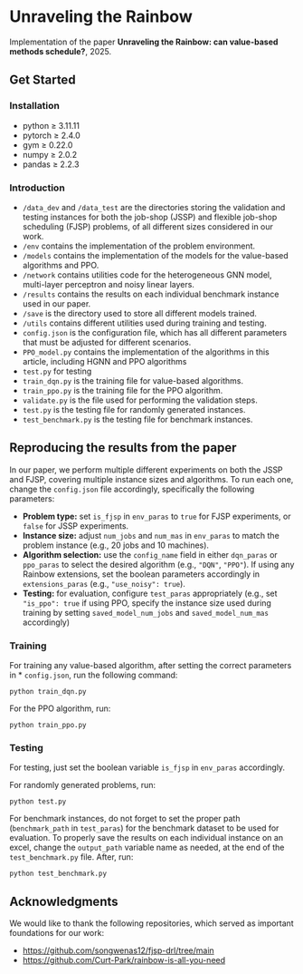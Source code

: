 # Unraveling the Rainbow
Implementation of the paper **Unraveling the Rainbow: can value-based methods schedule?**, 2025.

[//]: # (```)

[//]: # (@ARTICLE{9826438,  )

[//]: # (   author={Song, Wen and Chen, Xinyang and Li, Qiqiang and Cao, Zhiguang},  )

[//]: # (   journal={IEEE Transactions on Industrial Informatics},   )

[//]: # (   title={Flexible Job Shop Scheduling via Graph Neural Network and Deep Reinforcement Learning},   )

[//]: # (   year={2023},  )

[//]: # (   volume={19},  )

[//]: # (   number={2},  )

[//]: # (   pages={1600-1610},  )

[//]: # (   doi={10.1109/TII.2022.3189725})

[//]: # ( })

[//]: # (```)

## Get Started

### Installation

* python $\ge$ 3.11.11
* pytorch $\ge$ 2.4.0
* gym $\ge$ 0.22.0
* numpy $\ge$ 2.0.2
* pandas $\ge$ 2.2.3

### Introduction

* ```/data_dev``` and ```/data_test``` are the directories storing the validation and testing instances for both the job-shop (JSSP) and flexible job-shop scheduling (FJSP) problems, of all different sizes considered in our work.
* ```/env``` contains the implementation of the problem environment.
* ```/models``` contains the implementation of the models for the value-based algorithms and PPO.
* ```/network``` contains utilities code for the heterogeneous GNN model, multi-layer perceptron and noisy linear layers.
* ```/results``` contains the results on each individual benchmark instance used in our paper.
* ```/save``` is the directory used to store all different models trained.
* ```/utils``` contains different utilities used during training and testing.
* ```config.json``` is the configuration file, which has all different parameters that must be adjusted for different scenarios.
* ```PPO_model.py``` contains the implementation of the algorithms in this article, including HGNN and PPO algorithms
* ```test.py``` for testing
* ```train_dqn.py``` is the training file for value-based algorithms.
* ```train_ppo.py``` is the training file for the PPO algorithm.
* ```validate.py``` is the file used for performing the validation steps.
* ```test.py``` is the testing file for randomly generated instances.
* ```test_benchmark.py``` is the testing file for benchmark instances.

## Reproducing the results from the paper

In our paper, we perform multiple different experiments on both the JSSP and FJSP, covering multiple instance sizes and algorithms. 
To run each one, change the ```config.json``` file accordingly, specifically the following parameters:

* **Problem type:** set ```is_fjsp``` in ```env_paras``` to ```true``` for FJSP experiments, or ```false``` for JSSP experiments.
* **Instance size:** adjust ```num_jobs``` and ```num_mas``` in ```env_paras``` to match the problem instance (e.g., 20 jobs and 10 machines).
* **Algorithm selection:** use the ```config_name``` field in either ```dqn_paras``` or ```ppo_paras``` to select the desired algorithm (e.g., ```"DQN"```, ```"PPO"```).
If using any Rainbow extensions, set the boolean parameters accordingly in ```extensions_paras``` (e.g., ```"use_noisy": true```).
* **Testing:** for evaluation, configure ```test_paras``` appropriately (e.g., set ```"is_ppo": true``` if using PPO, specify the instance size used during training by setting ```saved_model_num_jobs``` and ```saved_model_num_mas``` accordingly)

### Training

For training any value-based algorithm, after setting the correct parameters in * ```config.json```, run the following command:

```
python train_dqn.py
```

For the PPO algorithm, run:

```
python train_ppo.py
```

### Testing

For testing, just set the boolean variable ```is_fjsp``` in ```env_paras``` accordingly.

For randomly generated problems, run:

```
python test.py
```

For benchmark instances, do not forget to set the proper path (```benchmark_path``` in ```test_paras```) for the benchmark dataset to be used for evaluation. To properly save the results on each individual instance on an excel, change the ```output_path``` variable name as needed, at the end of the ```test_benchmark.py``` file. After, run:

```
python test_benchmark.py
```

## Acknowledgments

We would like to thank the following repositories, which served as important foundations for our work:

* https://github.com/songwenas12/fjsp-drl/tree/main
* https://github.com/Curt-Park/rainbow-is-all-you-need
